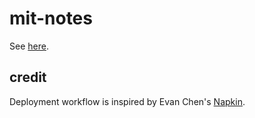 # mit-notes

See [here](https://yellowtomato98.github.io/mit-notes/). 

## credit

Deployment workflow is inspired by Evan Chen's [Napkin](https://github.com/vEnhance/napkin). 
